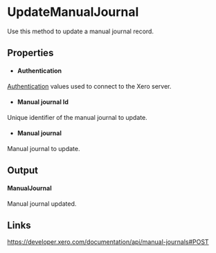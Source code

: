 UpdateManualJournal
============

Use this method to update a manual journal record.

Properties
----------

- #### Authentication
[Authentication](../../../Common/Authentication/Index.md) values used to connect to the Xero server.
- #### Manual journal Id
Unique identifier of the manual journal to update.
- #### Manual journal
Manual journal to update.


Output
-----
#### ManualJournal
Manual journal updated.

Links
-----

https://developer.xero.com/documentation/api/manual-journals#POST